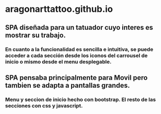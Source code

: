 # aragonarttattoo.github.io
## SPA diseñada para un tatuador cuyo interes es mostrar su trabajo.
### En cuanto a la funcionalidad es sencilla e intuitiva, se puede acceder a cada sección desde los iconos del carrousel de inicio o mismo desde el menu desplegable.
## SPA pensaba principalmente para Movil pero tambien se adapta a pantallas grandes.
### Menu y seccion de inicio hecho con bootstrap. El resto de las secciones con css y javascript.

